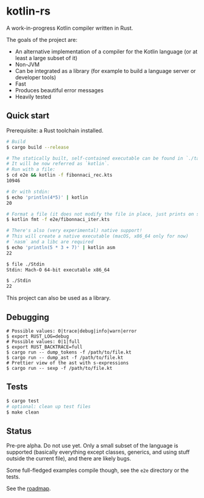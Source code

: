 # kotlin-rs
A work-in-progress Kotlin compiler written in Rust.

The goals of the project are:

- An alternative implementation of a compiler for the Kotlin language (or at least a large subset of it)
- Non-JVM
- Can be integrated as a library (for example to build a language server or developer tools)
- Fast 
- Produces beautiful error messages
- Heavily tested

## Quick start
Prerequisite: a Rust toolchain installed.

```sh
# Build
$ cargo build --release

# The statically built, self-contained executable can be found in `./target/release/kotlin`.
# It will be now referred as `kotlin`.
# Run with a file:
$ cd e2e && kotlin -f fibonnaci_rec.kts
10946

# Or with stdin:
$ echo 'println(4*5)' | kotlin
20

# Format a file (it does not modify the file in place, just prints on stdout):
$ kotlin fmt -f e2e/fibonnaci_iter.kts

# There's also (very experimental) native support!
# This will create a native executable (macOS, x86_64 only for now)
# `nasm` and a libc are required
$ echo 'println(5 * 3 + 7)' | kotlin asm
22

$ file ./Stdin
Stdin: Mach-O 64-bit executable x86_64

$ ./Stdin
22

```

This project can also be used as a library.

## Debugging

```
# Possible values: 0|trace|debug|info|warn|error
$ export RUST_LOG=debug
# Possible values: 0|1|full
$ export RUST_BACKTRACE=full
$ cargo run -- dump_tokens -f /path/to/file.kt
$ cargo run -- dump_ast -f /path/to/file.kt
# Prettier view of the ast with s-expressions
$ cargo run -- sexp -f /path/to/file.kt
```

## Tests

```sh
$ cargo test
# optional: clean up test files
$ make clean
```

## Status

Pre-pre alpha. Do not use yet. Only a small subset of the language is supported (basically everything except classes, generics, and using stuff outside the current file), and there are likely bugs.

Some full-fledged examples compile though, see the `e2e` directory or the tests.

See the [roadmap](docs/ROADMAP.md).
